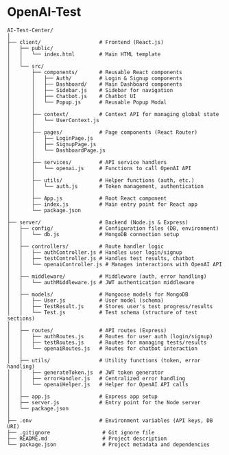 # OpenAI-Test

    AI-Test-Center/
    │
    ├── client/                   # Frontend (React.js)
    │   ├── public/
    │   │   └── index.html        # Main HTML template
    │   │
    │   └── src/
    │       ├── components/       # Reusable React components
    │       │   ├── Auth/         # Login & Signup components
    │       │   ├── Dashboard/    # Main Dashboard components
    │       │   ├── Sidebar.js    # Sidebar for navigation
    │       │   ├── Chatbot.js    # Chatbot UI
    │       │   └── Popup.js      # Reusable Popup Modal
    │       │
    │       ├── context/          # Context API for managing global state
    │       │   └── UserContext.js
    │       │
    │       ├── pages/            # Page components (React Router)
    │       │   ├── LoginPage.js
    │       │   ├── SignupPage.js
    │       │   └── DashboardPage.js
    │       │
    │       ├── services/         # API service handlers
    │       │   └── openai.js     # Functions to call OpenAI API
    │       │
    │       ├── utils/            # Helper functions (auth, etc.)
    │       │   └── auth.js       # Token management, authentication
    │       │
    │       ├── App.js            # Root React component
    │       ├── index.js          # Main entry point for React app
    │       └── package.json
    │
    ├── server/                   # Backend (Node.js & Express)
    │   ├── config/               # Configuration files (DB, environment)
    │   │   └── db.js             # MongoDB connection setup
    │   │
    │   ├── controllers/          # Route handler logic
    │   │   ├── authController.js # Handles user login/signup
    │   │   ├── testController.js # Handles test results, chatbot
    │   │   └── openaiController.js # Manages interactions with OpenAI API
    │   │
    │   ├── middleware/           # Middleware (auth, error handling)
    │   │   └── authMiddleware.js # JWT authentication middleware
    │   │
    │   ├── models/               # Mongoose models for MongoDB
    │   │   ├── User.js           # User model (schema)
    │   │   ├── TestResult.js     # Stores user's test progress/results
    │   │   └── Test.js           # Test schema (structure of test sections)
    │   │
    │   ├── routes/               # API routes (Express)
    │   │   ├── authRoutes.js     # Routes for user auth (login/signup)
    │   │   ├── testRoutes.js     # Routes for managing tests/results
    │   │   └── openaiRoutes.js   # Routes for chatbot interaction
    │   │
    │   ├── utils/                # Utility functions (token, error handling)
    │   │   ├── generateToken.js  # JWT token generator
    │   │   ├── errorHandler.js   # Centralized error handling
    │   │   └── openaiHelper.js   # Helper for OpenAI API calls
    │   │
    │   ├── app.js                # Express app setup
    │   ├── server.js             # Entry point for the Node server
    │   └── package.json
    │
    ├── .env                      # Environment variables (API keys, DB URI)
    ├── .gitignore                 # Git ignore file
    ├── README.md                  # Project description
    └── package.json               # Project metadata and dependencies
